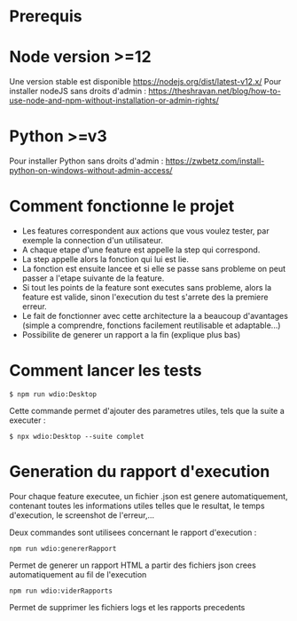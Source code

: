 #   Prerequis

#       Node version >=12

Une version stable est disponible https://nodejs.org/dist/latest-v12.x/
Pour installer nodeJS sans droits d'admin : https://theshravan.net/blog/how-to-use-node-and-npm-without-installation-or-admin-rights/

#       Python >=v3

Pour installer Python sans droits d'admin : https://zwbetz.com/install-python-on-windows-without-admin-access/

#   Comment fonctionne le projet

- Les features correspondent aux actions que vous voulez tester, par exemple la connection d'un utilisateur.
- A chaque etape d'une feature est appelle la step qui correspond.
- La step appelle alors la fonction qui lui est lie.
- La fonction est ensuite lancee et si elle se passe sans probleme on peut passer a l'etape suivante de la feature.
- Si tout les points de la feature sont executes sans probleme, alors la feature est valide, sinon l'execution du test s'arrete des la premiere erreur.
- Le fait de fonctionner avec cette architecture la a beaucoup d'avantages (simple a comprendre, fonctions facilement reutilisable et adaptable...)
- Possibilite de generer un rapport a la fin (explique plus bas)


#   Comment lancer les tests

```nodejs
$ npm run wdio:Desktop
``` 

Cette commande permet d'ajouter des parametres utiles, tels que la suite a executer :

```nodejs
$ npx wdio:Desktop --suite complet
```

#   Generation du rapport d'execution

Pour chaque feature executee, un fichier .json est genere automatiquement, contenant toutes les informations utiles telles que le resultat, le temps d'execution, le screenshot de l'erreur,...

Deux commandes sont utilisees concernant le rapport d'execution : 

```nodejs
npm run wdio:genererRapport
```
Permet de generer un rapport HTML a partir des fichiers json crees automatiquement au fil de l'execution

```nodejs
npm run wdio:viderRapports
```
Permet de supprimer les fichiers logs et les rapports precedents
